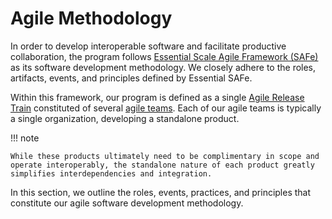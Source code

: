 # Agile Methodology

In order to develop interoperable software and facilitate productive collaboration, the program follows [Essential Scale Agile Framework (SAFe)](https://scaledagileframework.com/essential-safe/) as its software development methodology. We closely adhere to the roles, artifacts, events, and principles defined by Essential SAFe.

Within this framework, our program is defined as a single [Agile Release Train](https://scaledagileframework.com/agile-release-train/) constituted of several [agile teams](https://scaledagileframework.com/agile-teams/). Each of our agile teams is typically a single organization, developing a standalone product. 

!!! note

    While these products ultimately need to be complimentary in scope and operate interoperably, the standalone nature of each product greatly simplifies interdependencies and integration. 

In this section, we outline the roles, events, practices, and principles that constitute our agile software development methodology. 
